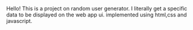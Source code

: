Hello!
This is a project on random user generator.
I literally get a specific data to be displayed on the web app ui.
implemented using html,css and javascript.

